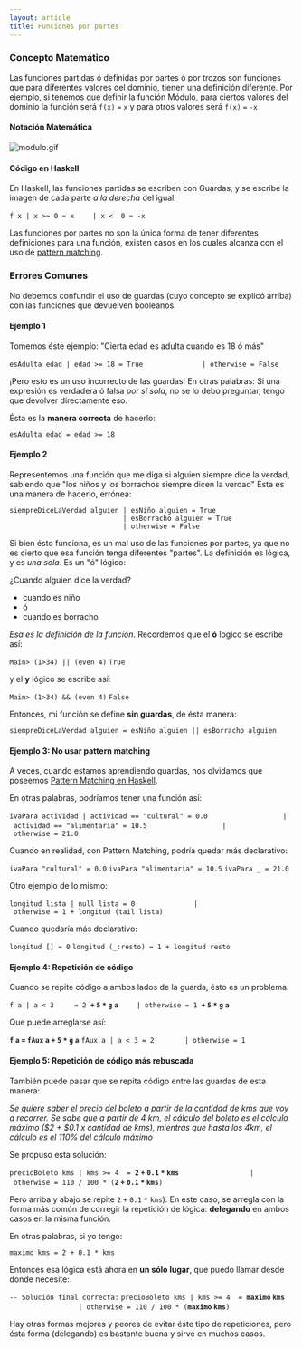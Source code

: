 ```yaml
---
layout: article
title: Funciones por partes
---
```

### Concepto Matemático

Las funciones partidas ó definidas por partes ó por trozos son funciones que para diferentes valores del dominio, tienen una definición diferente. Por ejemplo, si tenemos que definir la función Módulo, para ciertos valores del dominio la función será `f(x)` `=` `x` y para otros valores será `f(x)` `=` `-x`

#### Notación Matemática

![](modulo.gif "modulo.gif")

#### Código en Haskell

En Haskell, las funciones partidas se escriben con Guardas, y se escribe la imagen de cada parte *a la derecha* del igual:

`f x | x >= 0 = x`
`    | x <  0 = -x`

Las funciones por partes no son la única forma de tener diferentes definiciones para una función, existen casos en los cuales alcanza con el uso de [pattern matching](pattern-matching-en-haskell.md).

### Errores Comunes

No debemos confundir el uso de guardas (cuyo concepto se explicó arriba) con las funciones que devuelven booleanos.

#### Ejemplo 1

Tomemos éste ejemplo: "Cierta edad es adulta cuando es 18 ó más"

`esAdulta edad | edad >= 18 = True`
`              | otherwise = False`

¡Pero esto es un uso incorrecto de las guardas! En otras palabras: Si una expresión es verdadera ó falsa *por sí sola*, no se lo debo preguntar, tengo que devolver directamente eso.

Ésta es la **manera correcta** de hacerlo:

`esAdulta edad = edad >= 18`

#### Ejemplo 2

Representemos una función que me diga si alguien siempre dice la verdad, sabiendo que "los niños y los borrachos siempre dicen la verdad" Ésta es una manera de hacerlo, errónea:

`siempreDiceLaVerdad alguien | esNiño alguien = True`
`                            | esBorracho alguien = True`
`                            | otherwise = False`

Si bien ésto funciona, es un mal uso de las funciones por partes, ya que no es cierto que esa función tenga diferentes "partes". La definición es lógica, y es *una sola*. Es un "ó" lógico:

¿Cuando alguien dice la verdad?

-   cuando es niño
-   ó
-   cuando es borracho

*Esa es la definición de la función*. Recordemos que el **ó** logico se escribe así:

`Main> (1>34) || (even 4)`
`True`

y el **y** lógico se escribe así:

`Main> (1>34) && (even 4)`
`False`

Entonces, mi función se define **sin guardas**, de ésta manera:

`siempreDiceLaVerdad alguien = esNiño alguien || esBorracho alguien`

#### Ejemplo 3: No usar pattern matching

A veces, cuando estamos aprendiendo guardas, nos olvidamos que poseemos [Pattern Matching en Haskell](pattern-matching-en-haskell.md).

En otras palabras, podríamos tener una función así:

`ivaPara actividad | actividad == "cultural" = 0.0`
`                  | actividad == "alimentaria" = 10.5`
`                  | otherwise = 21.0`

Cuando en realidad, con Pattern Matching, podría quedar más declarativo:

`ivaPara "cultural" = 0.0`
`ivaPara "alimentaria" = 10.5`
`ivaPara _ = 21.0`

Otro ejemplo de lo mismo:

`longitud lista | null lista = 0`
`              | otherwise = 1 + longitud (tail lista)`

Cuando quedaría más declarativo:

`longitud [] = 0`
`longitud (_:resto) = 1 + longitud resto`

#### Ejemplo 4: Repetición de código

Cuando se repite código a ambos lados de la guarda, ésto es un problema:

`f a | a < 3     = 2 `**`+` `5` `*` `g` `a`**
`    | otherwise = 1 `**`+` `5` `*` `g` `a`**

Que puede arreglarse así:

**`f` `a` `=` `fAux` `a` `+` `5` `*` `g` `a`**
`fAux a | a < 3 = 2`
`       | otherwise = 1`

#### Ejemplo 5: Repetición de código más rebuscada

También puede pasar que se repita código entre las guardas de esta manera:

*Se quiere saber el precio del boleto a partir de la cantidad de kms que voy a recorrer. Se sabe que a partir de 4 km, el cálculo del boleto es el cálculo máximo ($2 + $0.1 x cantidad de kms), mientras que hasta los 4km, el cálculo es el 110% del cálculo máximo*

Se propuso esta solución:

`precioBoleto kms | kms >= 4  = `**`2` `+` `0.1` `*` `kms`**
`                 | otherwise = 110 / 100 * (`**`2` `+` `0.1` `*` `kms`**`)`

Pero arriba y abajo se repite `2` `+` `0.1` `*` `kms`). En este caso, se arregla con la forma más común de corregir la repetición de lógica: **delegando** en ambos casos en la misma función.

En otras palabras, si yo tengo:

`maximo kms = 2 + 0.1 * kms`

Entonces esa lógica está ahora en **un sólo lugar**, que puedo llamar desde donde necesite:

`-- Solución final correcta:`
`precioBoleto kms | kms >= 4  = `**`maximo` `kms`**
`                 | otherwise = 110 / 100 * (`**`maximo` `kms`**`)`

Hay otras formas mejores y peores de evitar éste tipo de repeticiones, pero ésta forma (delegando) es bastante buena y sirve en muchos casos.
